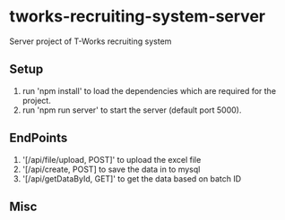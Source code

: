 # tworks-recruiting-system-server
Server project of T-Works recruiting system 

## Setup
1. run 'npm install' to load the dependencies which are required for the project.
2. run 'npm run server' to start the server (default port 5000).

## EndPoints
1. '[/api/file/upload, POST]' to  upload the excel file
2. '[/api/create, POST] to save the data in to mysql
3. '[/api/getDataById, GET]' to get the data based on batch ID

## Misc

